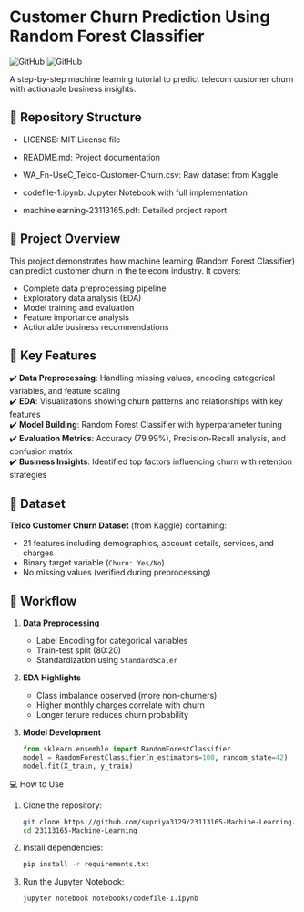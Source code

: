 # Customer Churn Prediction Using Random Forest Classifier

![GitHub](https://img.shields.io/badge/Language-Python-blue)
![GitHub](https://img.shields.io/badge/Library-Scikit_Learn-orange)

A step-by-step machine learning tutorial to predict telecom customer churn with actionable business insights.

## 📁 Repository Structure

- LICENSE: MIT License file

- README.md: Project documentation

- WA_Fn-UseC_Telco-Customer-Churn.csv: Raw dataset from Kaggle

- codefile-1.ipynb: Jupyter Notebook with full implementation

- machinelearning-23113165.pdf: Detailed project report



## 🌟 Project Overview
This project demonstrates how machine learning (Random Forest Classifier) can predict customer churn in the telecom industry. It covers:
- Complete data preprocessing pipeline
- Exploratory data analysis (EDA)
- Model training and evaluation
- Feature importance analysis
- Actionable business recommendations

## 🚀 Key Features
✔️ **Data Preprocessing**: Handling missing values, encoding categorical variables, and feature scaling  
✔️ **EDA**: Visualizations showing churn patterns and relationships with key features  
✔️ **Model Building**: Random Forest Classifier with hyperparameter tuning  
✔️ **Evaluation Metrics**: Accuracy (79.99%), Precision-Recall analysis, and confusion matrix  
✔️ **Business Insights**: Identified top factors influencing churn with retention strategies  

## 📂 Dataset
**Telco Customer Churn Dataset** (from Kaggle) containing:
- 21 features including demographics, account details, services, and charges
- Binary target variable (`Churn: Yes/No`)
- No missing values (verified during preprocessing)

## 🔧 Workflow
1. **Data Preprocessing**  
   - Label Encoding for categorical variables
   - Train-test split (80:20)
   - Standardization using `StandardScaler`

2. **EDA Highlights**  
   - Class imbalance observed (more non-churners)
   - Higher monthly charges correlate with churn
   - Longer tenure reduces churn probability

3. **Model Development**  
   ```python
   from sklearn.ensemble import RandomForestClassifier
   model = RandomForestClassifier(n_estimators=100, random_state=42)
   model.fit(X_train, y_train)

   ```


💻 How to Use
1. Clone the repository:
   ```bash
   git clone https://github.com/supriya3129/23113165-Machine-Learning.git
   cd 23113165-Machine-Learning

   ```

2. Install dependencies:
   ```bash
   pip install -r requirements.txt

   ```

3. Run the Jupyter Notebook:
   ```bash
   jupyter notebook notebooks/codefile-1.ipynb

   ```

   

